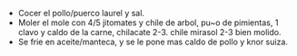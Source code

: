 - Cocer el pollo/puerco laurel y sal.
- Moler el mole con  4/5 jitomates y chile de arbol, pu~o de pimientas, 1 clavo y caldo de la carne, chilacate 2-3. chile mirasol 2-3 bien molido.
- Se frie en aceite/manteca, y se le pone mas caldo de pollo y knor suiza.
